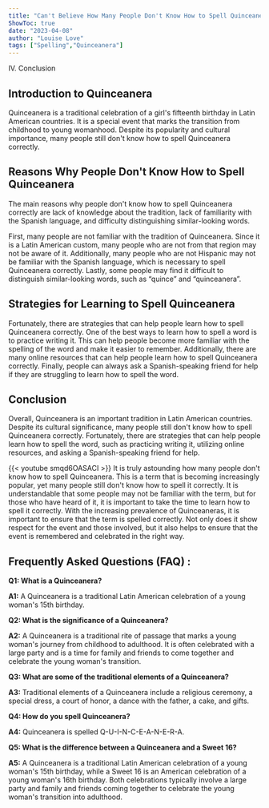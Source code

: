 ```yaml
---
title: "Can't Believe How Many People Don't Know How to Spell Quinceanera!"
ShowToc: true 
date: "2023-04-08"
author: "Louise Love" 
tags: ["Spelling","Quinceanera"]
---
```

IV. Conclusion

## Introduction to Quinceanera

Quinceanera is a traditional celebration of a girl's fifteenth birthday in Latin American countries. It is a special event that marks the transition from childhood to young womanhood. Despite its popularity and cultural importance, many people still don't know how to spell Quinceanera correctly.

## Reasons Why People Don't Know How to Spell Quinceanera

The main reasons why people don't know how to spell Quinceanera correctly are lack of knowledge about the tradition, lack of familiarity with the Spanish language, and difficulty distinguishing similar-looking words.

First, many people are not familiar with the tradition of Quinceanera. Since it is a Latin American custom, many people who are not from that region may not be aware of it. Additionally, many people who are not Hispanic may not be familiar with the Spanish language, which is necessary to spell Quinceanera correctly. Lastly, some people may find it difficult to distinguish similar-looking words, such as “quince” and “quinceanera”.

## Strategies for Learning to Spell Quinceanera

Fortunately, there are strategies that can help people learn how to spell Quinceanera correctly. One of the best ways to learn how to spell a word is to practice writing it. This can help people become more familiar with the spelling of the word and make it easier to remember. Additionally, there are many online resources that can help people learn how to spell Quinceanera correctly. Finally, people can always ask a Spanish-speaking friend for help if they are struggling to learn how to spell the word.

## Conclusion

Overall, Quinceanera is an important tradition in Latin American countries. Despite its cultural significance, many people still don't know how to spell Quinceanera correctly. Fortunately, there are strategies that can help people learn how to spell the word, such as practicing writing it, utilizing online resources, and asking a Spanish-speaking friend for help.

{{< youtube smqd6OASACI >}} 
It is truly astounding how many people don't know how to spell Quinceanera. This is a term that is becoming increasingly popular, yet many people still don't know how to spell it correctly. It is understandable that some people may not be familiar with the term, but for those who have heard of it, it is important to take the time to learn how to spell it correctly. With the increasing prevalence of Quinceaneras, it is important to ensure that the term is spelled correctly. Not only does it show respect for the event and those involved, but it also helps to ensure that the event is remembered and celebrated in the right way.

## Frequently Asked Questions (FAQ) :
**Q1: What is a Quinceanera?**

**A1:** A Quinceanera is a traditional Latin American celebration of a young woman's 15th birthday.

**Q2: What is the significance of a Quinceanera?**

**A2:** A Quinceanera is a traditional rite of passage that marks a young woman's journey from childhood to adulthood. It is often celebrated with a large party and is a time for family and friends to come together and celebrate the young woman's transition. 

**Q3: What are some of the traditional elements of a Quinceanera?**

**A3:** Traditional elements of a Quinceanera include a religious ceremony, a special dress, a court of honor, a dance with the father, a cake, and gifts. 

**Q4: How do you spell Quinceanera?**

**A4:** Quinceanera is spelled Q-U-I-N-C-E-A-N-E-R-A. 

**Q5: What is the difference between a Quinceanera and a Sweet 16?**

**A5:** A Quinceanera is a traditional Latin American celebration of a young woman's 15th birthday, while a Sweet 16 is an American celebration of a young woman's 16th birthday. Both celebrations typically involve a large party and family and friends coming together to celebrate the young woman's transition into adulthood.





